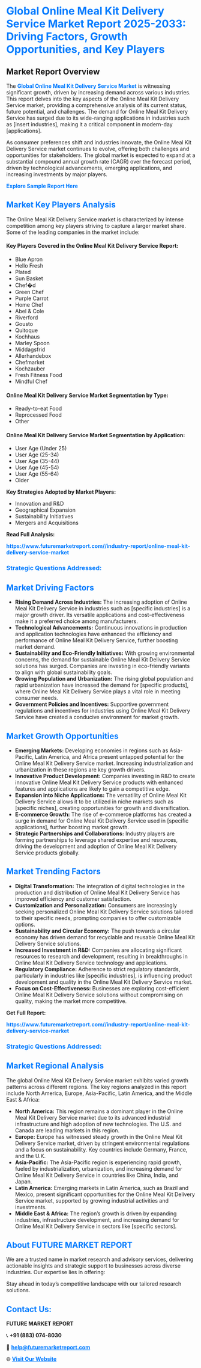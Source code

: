 <h1 style="color: #007BFF;">Global Online Meal Kit Delivery Service Market Report 2025-2033: Driving Factors, Growth Opportunities, and Key Players</h1>

<section id="overview">
<h2>Market Report Overview</h2>
<p>The <a href="https://www.futuremarketreport.com//industry-report/online-meal-kit-delivery-service-market" style="color: #007BFF; text-decoration: none;"><strong>Global Online Meal Kit Delivery Service Market</strong></a> is witnessing significant growth, driven by increasing demand across various industries. This report delves into the key aspects of the Online Meal Kit Delivery Service market, providing a comprehensive analysis of its current status, future potential, and challenges. The demand for Online Meal Kit Delivery Service has surged due to its wide-ranging applications in industries such as [insert industries], making it a critical component in modern-day [applications].</p>
<p>As consumer preferences shift and industries innovate, the Online Meal Kit Delivery Service market continues to evolve, offering both challenges and opportunities for stakeholders. The global market is expected to expand at a substantial compound annual growth rate (CAGR) over the forecast period, driven by technological advancements, emerging applications, and increasing investments by major players.</p>
</section>

<section id="overview">
<p><a href="https://www.futuremarketreport.com//request-sample/reportId=49996" style="color: #007BFF; text-decoration: none;"><strong>Explore Sample Report Here</strong></a></p>
</section>

<section id="key-players">
<h2 style="color: #007BFF;">Market Key Players Analysis</h2>
<p>The Online Meal Kit Delivery Service market is characterized by intense competition among key players striving to capture a larger market share. Some of the leading companies in the market include:</p>
<h4>Key Players Covered in the Online Meal Kit Delivery Service Report:</h4>
<ul><li>Blue Apron</li><li>Hello Fresh</li><li>Plated</li><li>Sun Basket</li><li>Chef�d</li><li>Green Chef</li><li>Purple Carrot</li><li>Home Chef</li><li>Abel &amp; Cole</li><li>Riverford</li><li>Gousto</li><li>Quitoque</li><li>Kochhaus</li><li>Marley Spoon</li><li>Middagsfrid</li><li>Allerhandebox</li><li>Chefmarket</li><li>Kochzauber</li><li>Fresh Fitness Food</li><li>Mindful Chef</li></ul>
<h4>Online Meal Kit Delivery Service Market Segmentation by Type:</h4>
<ul><li>Ready-to-eat Food</li><li>Reprocessed Food</li><li>Other</li></ul>

<h4>Online Meal Kit Delivery Service Market Segmentation by Application:</h4>
<ul><li>User Age (Under 25)</li><li>User Age (25-34)</li><li>User Age (35-44)</li><li>User Age (45-54)</li><li>User Age (55-64)</li><li>Older</li></ul>
<p><strong>Key Strategies Adopted by Market Players:</strong></p>
<ul>
<li>Innovation and R&D</li>
<li>Geographical Expansion</li>
<li>Sustainability Initiatives</li>
<li>Mergers and Acquisitions</li>
</ul>
</section>

<section>
<p><strong>Read Full Analysis: </strong></p><a href="https://www.futuremarketreport.com//industry-report/online-meal-kit-delivery-service-market" style="color: #007BFF; text-decoration: none;"><strong>https://www.futuremarketreport.com//industry-report/online-meal-kit-delivery-service-market</strong></a>
<h3 style="color: #007BFF;">Strategic Questions Addressed:</h3>
</section>

<section id="driving-factors">
<h2 style="color: #007BFF;">Market Driving Factors</h2>
<ul>
<li><strong>Rising Demand Across Industries:</strong> The increasing adoption of Online Meal Kit Delivery Service in industries such as [specific industries] is a major growth driver. Its versatile applications and cost-effectiveness make it a preferred choice among manufacturers.</li>
<li><strong>Technological Advancements:</strong> Continuous innovations in production and application technologies have enhanced the efficiency and performance of Online Meal Kit Delivery Service, further boosting market demand.</li>
<li><strong>Sustainability and Eco-Friendly Initiatives:</strong> With growing environmental concerns, the demand for sustainable Online Meal Kit Delivery Service solutions has surged. Companies are investing in eco-friendly variants to align with global sustainability goals.</li>
<li><strong>Growing Population and Urbanization:</strong> The rising global population and rapid urbanization have increased the demand for [specific products], where Online Meal Kit Delivery Service plays a vital role in meeting consumer needs.</li>
<li><strong>Government Policies and Incentives:</strong> Supportive government regulations and incentives for industries using Online Meal Kit Delivery Service have created a conducive environment for market growth.</li>
</ul>
</section>

<section id="growth-opportunities">
<h2 style="color: #007BFF;">Market Growth Opportunities</h2>
<ul>
<li><strong>Emerging Markets:</strong> Developing economies in regions such as Asia-Pacific, Latin America, and Africa present untapped potential for the Online Meal Kit Delivery Service market. Increasing industrialization and urbanization in these regions are key growth drivers.</li>
<li><strong>Innovative Product Development:</strong> Companies investing in R&D to create innovative Online Meal Kit Delivery Service products with enhanced features and applications are likely to gain a competitive edge.</li>
<li><strong>Expansion into Niche Applications:</strong> The versatility of Online Meal Kit Delivery Service allows it to be utilized in niche markets such as [specific niches], creating opportunities for growth and diversification.</li>
<li><strong>E-commerce Growth:</strong> The rise of e-commerce platforms has created a surge in demand for Online Meal Kit Delivery Service used in [specific applications], further boosting market growth.</li>
<li><strong>Strategic Partnerships and Collaborations:</strong> Industry players are forming partnerships to leverage shared expertise and resources, driving the development and adoption of Online Meal Kit Delivery Service products globally.</li>
</ul>
</section>

<section id="trending-factors">
<h2 style="color: #007BFF;">Market Trending Factors</h2>
<ul>
<li><strong>Digital Transformation:</strong> The integration of digital technologies in the production and distribution of Online Meal Kit Delivery Service has improved efficiency and customer satisfaction.</li>
<li><strong>Customization and Personalization:</strong> Consumers are increasingly seeking personalized Online Meal Kit Delivery Service solutions tailored to their specific needs, prompting companies to offer customizable options.</li>
<li><strong>Sustainability and Circular Economy:</strong> The push towards a circular economy has driven demand for recyclable and reusable Online Meal Kit Delivery Service solutions.</li>
<li><strong>Increased Investment in R&D:</strong> Companies are allocating significant resources to research and development, resulting in breakthroughs in Online Meal Kit Delivery Service technology and applications.</li>
<li><strong>Regulatory Compliance:</strong> Adherence to strict regulatory standards, particularly in industries like [specific industries], is influencing product development and quality in the Online Meal Kit Delivery Service market.</li>
<li><strong>Focus on Cost-Effectiveness:</strong> Businesses are exploring cost-efficient Online Meal Kit Delivery Service solutions without compromising on quality, making the market more competitive.</li>
</ul>
</section>

<section>
<p><strong>Get Full Report: </strong></p><a href="https://www.futuremarketreport.com//industry-report/online-meal-kit-delivery-service-market" style="color: #007BFF; text-decoration: none;"><strong>https://www.futuremarketreport.com//industry-report/online-meal-kit-delivery-service-market</strong></a>
<h3 style="color: #007BFF;">Strategic Questions Addressed:</h3>
</section>


<section id="regional-analysis">
<h2 style="color: #007BFF;">Market Regional Analysis</h2>
<p>The global Online Meal Kit Delivery Service market exhibits varied growth patterns across different regions. The key regions analyzed in this report include North America, Europe, Asia-Pacific, Latin America, and the Middle East & Africa:</p>
<ul>
<li><strong>North America:</strong> This region remains a dominant player in the Online Meal Kit Delivery Service market due to its advanced industrial infrastructure and high adoption of new technologies. The U.S. and Canada are leading markets in this region.</li>
<li><strong>Europe:</strong> Europe has witnessed steady growth in the Online Meal Kit Delivery Service market, driven by stringent environmental regulations and a focus on sustainability. Key countries include Germany, France, and the U.K.</li>
<li><strong>Asia-Pacific:</strong> The Asia-Pacific region is experiencing rapid growth, fueled by industrialization, urbanization, and increasing demand for Online Meal Kit Delivery Service in countries like China, India, and Japan.</li>
<li><strong>Latin America:</strong> Emerging markets in Latin America, such as Brazil and Mexico, present significant opportunities for the Online Meal Kit Delivery Service market, supported by growing industrial activities and investments.</li>
<li><strong>Middle East & Africa:</strong> The region’s growth is driven by expanding industries, infrastructure development, and increasing demand for Online Meal Kit Delivery Service in sectors like [specific sectors].</li>
</ul>
</section>

<footer>
<h2 style="color: #007BFF;">About FUTURE MARKET REPORT</h2>
<p>We are a trusted name in market research and advisory services, delivering actionable insights and strategic support to businesses across diverse industries. Our expertise lies in offering:</p>

<p>Stay ahead in today’s competitive landscape with our tailored research solutions.</p>

<h2 style="color: #007BFF;">Contact Us:</h2>
<p><strong>FUTURE MARKET REPORT</strong></p>
<p>📞 <strong>+91 (883) 074-8030</strong></p>
<p>📧 <strong><a href="mailto:help@futuremarketreport.com" style="color: #007BFF;">help@futuremarketreport.com</a></strong></p>
<p>🌐 <strong><a href="https://www.futuremarketreport.com/" style="color: #007BFF;">Visit Our Website</a></strong></p>
</footer>